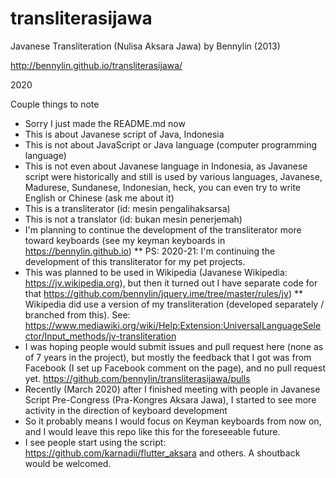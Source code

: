 # transliterasijawa
Javanese Transliteration (Nulisa Aksara Jawa)
by Bennylin (2013)

http://bennylin.github.io/transliterasijawa/

2020

Couple things to note
* Sorry I just made the README.md now
* This is about Javanese script of Java, Indonesia
* This is not about JavaScript or Java language (computer programming language)
* This is not even about Javanese language in  Indonesia, as Javanese script were historically and still is used by various languages, Javanese, Madurese, Sundanese, Indonesian, heck,  you can even try to write English or Chinese (ask me about it)
* This is a transliterator (id: mesin pengalihaksarsa)
* This is not a translator (id: bukan mesin penerjemah)
* I'm planning to continue the development of the transliterator more toward keyboards (see my keyman keyboards in https://bennylin.github.io)
** PS: 2020-21: I'm continuing the development of this transliterator for my pet projects.
* This was planned to be used in Wikipedia (Javanese Wikipedia: https://jv.wikipedia.org), but then it turned out I have separate code for that https://github.com/bennylin/jquery.ime/tree/master/rules/jv)
** Wikipedia did use a version of my transliteration (developed separately / branched from this). See: https://www.mediawiki.org/wiki/Help:Extension:UniversalLanguageSelector/Input_methods/jv-transliteration
* I was hoping people would submit issues and pull request here (none as of 7 years in the project), but mostly the feedback that I got was from Facebook (I set up Facebook comment on the page), and no pull request yet. https://github.com/bennylin/transliterasijawa/pulls
* Recently (March 2020) after I finished meeting with people in Javanese Script Pre-Congress (Pra-Kongres Aksara Jawa), I started to see more activity in the direction of keyboard development
* So it probably means I would focus on Keyman keyboards from now on, and I would leave this repo like this for the foreseeable future.
* I see people start using the script: https://github.com/karnadii/flutter_aksara and others. A shoutback would be welcomed.
